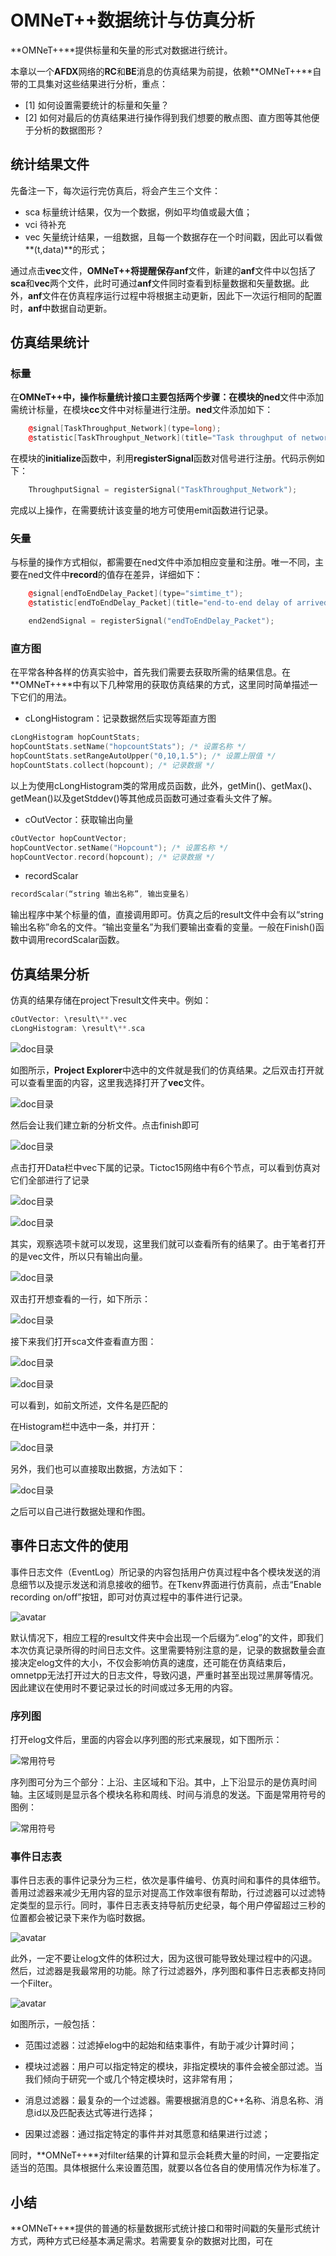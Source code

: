 # OMNeT++数据统计与仿真分析 #

**OMNeT++**提供标量和矢量的形式对数据进行统计。

本章以一个**AFDX**网络的**RC**和**BE**消息的仿真结果为前提，依赖**OMNeT++**自带的工具集对这些结果进行分析，重点：

- [1] 如何设置需要统计的标量和矢量？
- [2] 如何对最后的仿真结果进行操作得到我们想要的散点图、直方图等其他便于分析的数据图形？

## 统计结果文件 ##

先备注一下，每次运行完仿真后，将会产生三个文件：

- sca
  标量统计结果，仅为一个数据，例如平均值或最大值；
- vci
  待补充
- vec
  矢量统计结果，一组数据，且每一个数据存在一个时间戳，因此可以看做**(t,data)**的形式；

通过点击**vec**文件，**OMNeT++**将提醒保存**anf**文件，新建的**anf**文件中以包括了**sca**和**vec**两个文件，此时可通过**anf**文件同时查看到标量数据和矢量数据。此外，**anf**文件在仿真程序运行过程中将根据主动更新，因此下一次运行相同的配置时，**anf**中数据自动更新。

## 仿真结果统计 ##

### 标量 ###

在**OMNeT++**中，操作标量统计接口主要包括两个步骤：在模块的**ned**文件中添加需统计标量，在模块**cc**文件中对标量进行注册。**ned**文件添加如下：

```C++
    @signal[TaskThroughput_Network](type=long);
    @statistic[TaskThroughput_Network](title="Task throughput of network";unit=long;record=mean,max;interpolationmode=none);
```

在模块的**initialize**函数中，利用**registerSignal**函数对信号进行注册。代码示例如下：

```C++
    ThroughputSignal = registerSignal("TaskThroughput_Network");
```

完成以上操作，在需要统计该变量的地方可使用emit函数进行记录。

### 矢量 ###

与标量的操作方式相似，都需要在ned文件中添加相应变量和注册。唯一不同，主要在ned文件中**record**的值存在差异，详细如下：

```C++
    @signal[endToEndDelay_Packet](type="simtime_t");
    @statistic[endToEndDelay_Packet](title="end-to-end delay of arrived packets";unit=s;record=vector,mean,max;interpolationmode=none);
```

```C++
    end2endSignal = registerSignal("endToEndDelay_Packet");
```

### 直方图 ###

在平常各种各样的仿真实验中，首先我们需要去获取所需的结果信息。在**OMNeT++**中有以下几种常用的获取仿真结果的方式，这里同时简单描述一下它们的用法。

- cLongHistogram：记录数据然后实现等距直方图

```C++
cLongHistogram hopCountStats;
hopCountStats.setName("hopcountStats"); /* 设置名称 */
hopCountStats.setRangeAutoUpper("0,10,1.5"); /* 设置上限值 */
hopCountStats.collect(hopcount); /* 记录数据 */
```

以上为使用cLongHistogram类的常用成员函数，此外，getMin()、getMax()、getMean()以及getStddev()等其他成员函数可通过查看头文件了解。

- cOutVector：获取输出向量

```C++
cOutVector hopCountVector;
hopCountVector.setName("Hopcount"); /* 设置名称 */
hopCountVector.record(hopcount); /* 记录数据 */
```

- recordScalar

```C++
recordScalar(“string 输出名称”, 输出变量名)
```

输出程序中某个标量的值，直接调用即可。仿真之后的result文件中会有以“string 输出名称”命名的文件。“输出变量名”为我们要输出查看的变量。一般在Finish()函数中调用recordScalar函数。

## 仿真结果分析 ##

仿真的结果存储在project下result文件夹中。例如：

```C++
cOutVector: \result\**.vec
cLongHistogram: \result\**.sca
```

![doc目录](../img/chapter6/6-1.png)

如图所示，**Project Explorer**中选中的文件就是我们的仿真结果。之后双击打开就可以查看里面的内容，这里我选择打开了**vec**文件。

![doc目录](../img/chapter6/6-2.png)

然后会让我们建立新的分析文件。点击finish即可

![doc目录](../img/chapter6/6-3.png)

点击打开Data栏中vec下属的记录。Tictoc15网络中有6个节点，可以看到仿真对它们全部进行了记录

![doc目录](../img/chapter6/6-4.png)

![doc目录](../img/chapter6/6-5.png)

其实，观察选项卡就可以发现，这里我们就可以查看所有的结果了。由于笔者打开的是vec文件，所以只有输出向量。

![doc目录](../img/chapter6/6-6.png)

双击打开想查看的一行，如下所示：

![doc目录](../img/chapter6/6-7.png)

接下来我们打开sca文件查看直方图：

![doc目录](../img/chapter6/6-8.png)

![doc目录](../img/chapter6/6-9.png)


可以看到，如前文所述，文件名是匹配的

在Histogram栏中选中一条，并打开：

![doc目录](../img/chapter6/6-10.png)

另外，我们也可以直接取出数据，方法如下：

![doc目录](../img/chapter6/6-11.png)

之后可以自己进行数据处理和作图。

## 事件日志文件的使用 ##

事件日志文件（EventLog）所记录的内容包括用户仿真过程中各个模块发送的消息细节以及提示发送和消息接收的细节。在Tkenv界面进行仿真前，点击“Enable recording on/off”按钮，即可对仿真过程中的事件进行记录。

![avatar](../img/chapter6/6-12.png)

默认情况下，相应工程的result文件夹中会出现一个后缀为“.elog”的文件，即我们本次仿真记录所得的时间日志文件。这里需要特别注意的是，记录的数据数量会直接决定elog文件的大小，不仅会影响仿真的速度，还可能在仿真结束后，omnetpp无法打开过大的日志文件，导致闪退，严重时甚至出现过黑屏等情况。因此建议在使用时不要记录过长的时间或过多无用的内容。

### 序列图 ###

打开elog文件后，里面的内容会以序列图的形式来展现，如下图所示：

![常用符号](../img/chapter6/6-15.png)

序列图可分为三个部分：上沿、主区域和下沿。其中，上下沿显示的是仿真时间轴。主区域则是显示各个模块名称和周线、时间与消息的发送。下面是常用符号的图例：

![常用符号](../img/chapter6/map_1.png)

### 事件日志表 ###

事件日志表的事件记录分为三栏，依次是事件编号、仿真时间和事件的具体细节。善用过滤器来减少无用内容的显示对提高工作效率很有帮助，行过滤器可以过滤特定类型的显示行。同时，事件日志表支持导航历史纪录，每个用户停留超过三秒的位置都会被记录下来作为临时数据。

![avatar](../img/chapter6/6-13.png)

此外，一定不要让elog文件的体积过大，因为这很可能导致处理过程中的闪退。然后，过滤器是我最常用的功能。除了行过滤器外，序列图和事件日志表都支持同一个Filter。

![avatar](../img/chapter6/6-14.png)

如图所示，一般包括：

- 范围过滤器：过滤掉elog中的起始和结束事件，有助于减少计算时间；

- 模块过滤器：用户可以指定特定的模块，非指定模块的事件会被全部过滤。当我们倾向于研究一个或几个特定模块时，这非常有用；

- 消息过滤器：最复杂的一个过滤器。需要根据消息的C++名称、消息名称、消息id以及匹配表达式等进行选择；

- 因果过滤器：通过指定特定的事件并对其愿意和结果进行过滤；

同时，**OMNeT++**对filter结果的计算和显示会耗费大量的时间，一定要指定适当的范围。具体根据什么来设置范围，就要以各位各自的使用情况作为标准了。

## 小结 ##

**OMNeT++**提供的普通的标量数据形式统计接口和带时间戳的矢量形式统计方式，两种方式已经基本满足需求。若需要复杂的数据对比图，可在
